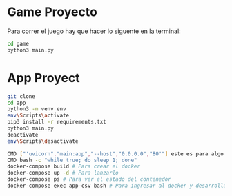 # Game Proyecto

Para correr el juego hay que hacer lo siguente en la terminal:

```sh
cd game
python3 main.py
```
# App Proyect


```sh
git clone
cd app 
python3 -m venv env
env\Scripts\activate
pip3 install -r requirements.txt
python3 main.py
deactivate
env\Scripts\desactivate

```

```sh
CMD ["'uvicorn","main:app","--host","0.0.0.0","80'"] este es para algo para fast api recuerda que uvicorn es el coso que te permite correr para escuchar tus apis
CMD bash -c "while true; do sleep 1; done" 
docker-compose build # Para crear el docker
docker-compose up -d # Para lanzarlo
docker-compose ps # Para ver el estado del contenedor
docker-compose exec app-csv bash # Para ingresar al docker y desarrollar ahi
```
